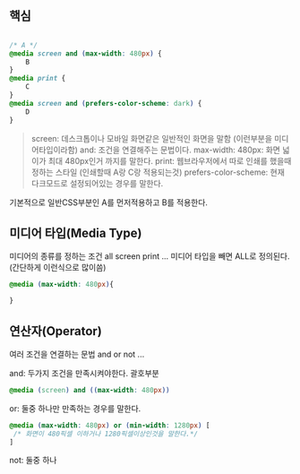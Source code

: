 ## 핵심
```CSS

/* A */
@media screen and (max-width: 480px) {
	B
}
@media print {
	C
}
@media screen and (prefers-color-scheme: dark) {
	D
}
```
> screen: 데스크톱이나 모바일 화면같은 일반적인 화면을 말함 (이런부분을 미디어타입이라함)
> and: 조건을 연결해주는 문법이다.
> max-width: 480px: 화면 넓이가 최대 480px인거 까지를 말한다.
> print: 웹브라우저에서 따로 인쇄를 했을때 정하는 스타일 (인쇄할때 A랑 C랑 적용되는것)
> prefers-color-scheme: 현재 다크모드로 설정되어있는 경우를 말한다.

기본적으로 일반CSS부분인 A를 먼저적용하고 B를 적용한다.

## 미디어 타입(Media Type)
미디어의 종류를 정하는 조건
all screen print ...
미디어 타입을 빼면 ALL로 정의된다. (간단하게 이런식으로 많이씀)
```CSS
@media (max-width: 480px){

}
```

## 연산자(Operator)
여러 조건을 연결하는 문법
and or not ...

and: 두가지 조건을 만족시켜야한다. 괄호부분
```css
@media (screen) and ((max-width: 480px))
```
or: 둘중 하나만 만족하는 경우를 말한다.
```CSS
@media (max-width: 480px) or (min-width: 1280px) [
 /* 화면이 480픽셀 이하거나 1280픽셀이상인것을 말한다.*/
]
```
not: 둘중 하나